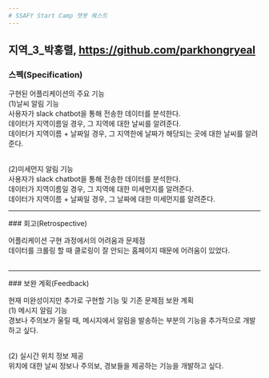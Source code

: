 ```yaml
---
# SSAFY Start Camp 챗봇 퀘스트
---
```

## 지역_3_박홍렬, https://github.com/parkhongryeal

### 스펙(Specification)

구현된 어플리케이션의 주요 기능<br>
(1)날씨 알림 기능<br>
사용자가 slack chatbot을 통해 전송한 데이터를 분석한다.<br>
데이터가 지역이름일 경우, 그 지역에 대한 날씨를 알려준다.<br>
데이터가 지역이름 + 날짜일 경우, 그 지역한에 날짜가 해당되는 곳에 대한 날씨를 알려준다.<br><br>

(2)미세먼지 알림 기능<br>
사용자가 slack chatbot을 통해 전송한 데이터를 분석한다.<br>
데이터가 지역이름일 경우, 그 지역에 대한 미세먼지를 알려준다.<br>
데이터가 지역이름 + 날짜일 경우, 그 날짜에 대한 미세먼지를 알려준다.<br>
<hr>
### 회고(Retrospective)

어플리케이션 구현 과정에서의 어려움과 문제점<br>
데이터를 크롤링 할 때 클로링이 잘 안되는 홈페이지 때문에 어려움이 있었다.<br><br>
<hr>
### 보완 계획(Feedback)

현재 미완성이지만 추가로 구현할 기능 및 기존 문제점 보완 계획<br>
(1) 메시지 알림 기능<br>
경보나 주의보가 울릴 때, 메시지에서 알림을 발송하는 부분의 기능을 추가적으로 개발하고 싶다.<br><br>

(2) 실시간 위치 정보 제공<br>
위치에 대한 날씨 정보나 주의보, 경보들을 제공하는 기능을 개발하고 싶다.<br>
